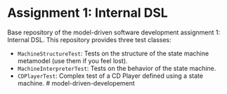 # Assignment 1: Internal DSL

Base repository of the model-driven software development assignment 1: Internal DSL.
This repository provides three test classes:

* `MachineStructureTest`: Tests on the structure of the state machine metamodel (use them if you feel lost).
* `MachineInterpreterTest`: Tests on the behavior of the state machine.
* `CDPlayerTest`: Complex test of a CD Player defined using a state machine.
#   m o d e l - d r i v e n - d e v e l o p e m e n t  
 